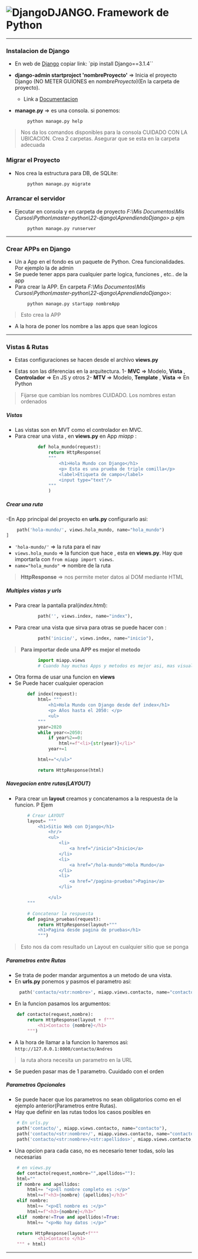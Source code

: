 # ![Django](imagenes/django.ico)DJANGO. Framework de Python

---

### Instalacion de Django
- En web de [Django](https://www.djangoproject.com/download/) copiar link: `pip install Django==3.1.4``

- **django-admin startproject 'nombreProyecto'** => Inicia el proyecto Django (NO METER GUIONES en _nombreProyecto_)(En la carpeta de proyecto).
    - Link a [Documentacion](https://docs.djangoproject.com/en/3.1/intro/tutorial01/#creating-a-project)

- **manage.py** => es una consola. si ponemos:
```console
        python manage.py help
```
> Nos da los comandos disponibles para la consola
> CUIDADO CON LA UBICACION. Crea 2 carpetas. Asegurar que se esta en la carpeta adecuada


### Migrar el Proyecto
- Nos crea la estructura para  DB, de SQLite:
```console
        python manage.py migrate
```

### Arrancar el servidor
- Ejecutar en consola y en carpeta de proyecto _F:\Mis Documentos\Mis Cursos\Python\master-python\22-django\AprendiendoDjango>_.p ejm
```console
        python manage.py runserver
```


---


### Crear APPs en Django
- Un a App en el fondo es un paquete de Python. Crea funcionalidades. Por ejemplo la de admin
- Se puede tener apps para cualquier  parte logica, funciones , etc.. de la app
- Para crear la APP. En carpeta _F:\Mis Documentos\Mis Cursos\Python\master-python\22-django\AprendiendoDjango>_:
```console
        python manage.py startapp nombreApp
```
> Esto crea la APP
- A la hora de poner los nombre a las apps que sean logicos


---


### Vistas & Rutas
- Estas configuraciones se hacen desde el archivo **views.py**

- Estas son las diferencias en la arquitectura.
1- **MVC** => Modelo, **Vista** , **Controlador** => En JS y otros
2- **MTV** => Modelo, **Template** , **Vista** => En Python
> Fijarse que cambian los nombres CUIDADO. Los nombres estan ordenados

##### Vistas
- Las vistas son en MVT como el controlador en MVC.
- Para crear una vista , en **views.py** en App _miapp_ :
```python
            def hola_mundo(request):
                return HttpResponse(
                """
                    <h1>Hola Mundo con Django</h1>
                    <p> Esta es una prueba de triple comilla</p>
                    <label>Etiqueta de campo</label>
                    <input type="text"/>
                """
                )
```
##### Crear una ruta 
-En App principal del proyecto en **urls.py** configurarlo asi:
```python
    path('hola-mundo/', views.hola_mundo, name="hola_mundo")
]
```
- `'hola-mundo/'` => la ruta para el nav
- `views.hola_mundo` => la funcion que hace , esta en **views.py**. Hay que importarla con `from miapp import views`.
- `name="hola_mundo"` => nombre de la ruta

> **HttpResponse** => nos permite meter datos al DOM mediante HTML

##### Multiples vistas y urls
- Para crear la pantalla pral(_index.html_):
```python
            path('', views.index, name="index"),
```   

- Para crear una vista que sirva para otras se puede hacer con :
```python
            path('inicio/', views.index, name="inicio"),
```    

> **Para importar dede una APP es mejor el metodo**     

```python
            import miapp.views
            # Cuando hay muchas Apps y metodos es mejor asi, mas visual
```    
- Otra forma de usar una funcion en **views**
- Se Puede hacer cualquier operacion       

```python
        def index(request):
            html= """
                <h1>Hola Mundo con Django desde def index</h1>
                <p> Años hasta el 2050: </p>
                <ul>
            """
            year=2020
            while year<=2050:
                if year%2==0:
                    html+=f"<li>{str(year)}</li>"
                year+=1

            html+="</ul>"

            return HttpResponse(html)
```    

##### Navegacion entre rutas(LAYOUT)
- Para crear un **layout** creamos y concatenamos a la respuesta de la funcion. P Ejem
```python
        # Crear LAYOUT
        layout= """
            <h1>Sitio Web con Django</h1>
                <hr/>
                <ul>
                    <li>
                        <a href="/inicio">Inicio</a>
                    </li>
                    <li>
                        <a href="/hola-mundo">Hola Mundo</a>
                    </li>
                    <li>
                        <a href="/pagina-pruebas">Pagina</a>
                    </li>

                </ul>
        """

        # Concatenar la respuesta
        def pagina_pruebas(request):
            return HttpResponse(layout+"""
            <h1>Pagina desde pagina de pruebas</h1>
            """)
```
> Esto nos da com resultado un Layout en cualquier sitio que se ponga     

##### Parametros entre Rutas
- Se trata de poder mandar argumentos a un metodo de una vista.
- En **urls.py** ponemos y pasmos el parametro asi:
```python
     path('contacto/<str:nombre>', miapp.views.contacto, name="contacto"),
```    
- En la funcion pasamos los argumentos:
```python
    def contacto(request,nombre):
        return HttpResponse(layout + f"""
            <h1>Contacto {nombre}</h1>
        """)
```     
- A la hora de llamar a la funcion lo haremos asi:
        `http://127.0.0.1:8000/contacto/Andres`
> la ruta ahora necesita un parametro en la URL    

- Se pueden pasar mas de 1 parametro. Cuuidado con el orden       


##### Parametros Opcionales
- Se puede hacer que los parametros no sean obligatorios como en el ejemplo anterior(Parametros entre Rutas).
- Hay que definir en las rutas todos los casos posibles en 
```python
    # En urls.py
    path('contacto/', miapp.views.contacto, name="contacto"),
    path('contacto/<str:nombre>/', miapp.views.contacto, name="contacto"),
    path('contacto/<str:nombre>/<str:apellidos>', miapp.views.contacto, name="contacto"),
```     
- Una opcion para cada caso, no es necesario tener todas, solo las necesarias     
```python
    # en views.py
    def contacto(request,nombre="",apellidos=""):
    html=""
    if nombre and apellidos:
        html+= "<p>El nombre completo es :</p>"
        html+=f"<h3>{nombre} {apellidos}</h3>"
    elif nombre:
        html+= "<p>El nombre es :</p>"
        html+=f"<h3>{nombre}</h3>"
    elif  nombre!=True and apellidos!=True:
        html+= "<p>No hay datos :</p>"

    return HttpResponse(layout+f"""
            <h1>Contacto </h1>
    """ + html)
```


---


